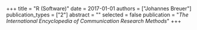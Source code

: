 +++
title = "R (Software)"
date = 2017-01-01
authors = ["Johannes Breuer"]
publication_types = ["2"]
abstract = ""
selected = false
publication = "*The International Encyclopedia of Communication Research Methods*"
+++

